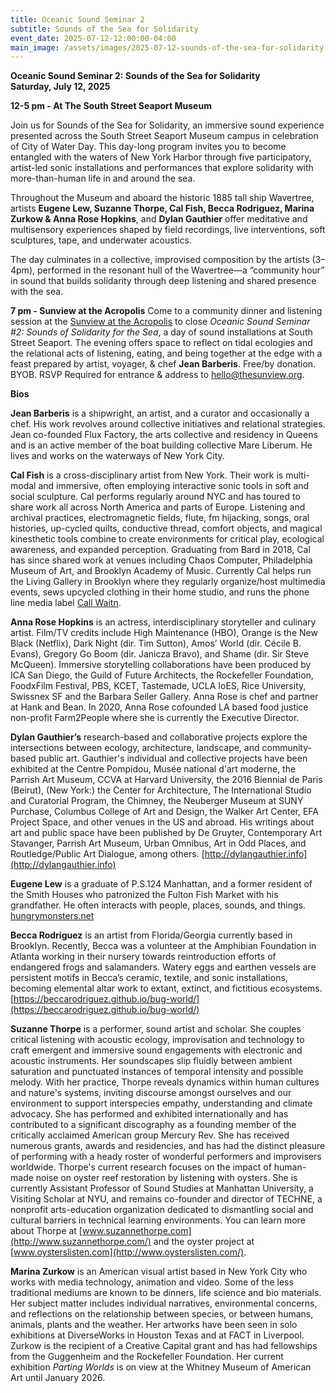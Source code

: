 ```yaml
---
title: Oceanic Sound Seminar 2
subtitle: Sounds of the Sea for Solidarity
event_date: 2025-07-12-12:00:00-04:00
main_image: /assets/images/2025-07-12-sounds-of-the-sea-for-solidarity.png
---
```


**Oceanic Sound Seminar 2: Sounds of the Sea for Solidarity<br>
Saturday, July 12, 2025**

**12-5 pm - At The South Street Seaport Museum**

Join us for Sounds of the Sea for Solidarity, an immersive sound experience presented across the South Street Seaport Museum campus in celebration of City of Water Day. This day-long program invites you to become entangled with the waters of New York Harbor through five participatory, artist-led sonic installations and performances that explore solidarity with more-than-human life in and around the sea.

Throughout the Museum and aboard the historic 1885 tall ship Wavertree, artists **Eugene Lew, Suzanne Thorpe, Cal Fish, Becca Rodriguez, Marina Zurkow & Anna Rose Hopkins**, and **Dylan Gauthier** offer meditative and multisensory experiences shaped by field recordings, live interventions, soft sculptures, tape, and underwater acoustics. 

The day culminates in a collective, improvised composition by the artists (3–4pm), performed in the resonant hull of the Wavertree—a “community hour” in sound that builds solidarity through deep listening and shared presence with the sea.

**7 pm - Sunview at the Acropolis** Come to a community dinner and listening session at the [Sunview at the Acropolis](https://www.thesunview.org/) to close *Oceanic Sound Seminar #2: Sounds of Solidarity for the Sea*, a day of sound installations at South Street Seaport. The evening offers space to reflect on tidal ecologies and the relational acts of listening, eating, and being together at the edge with a feast prepared by artist, voyager, & chef **Jean Barberis**. Free/by donation. BYOB. RSVP Required for entrance & address to hello@thesunview.org.

**Bios**

**Jean Barberis** is a shipwright, an artist, and a curator and occasionally a chef. His work revolves around collective initiatives and relational strategies. Jean co-founded Flux Factory, the arts collective and residency in Queens and is an active member of the boat building collective Mare Liberum. He lives and works on the waterways of New York City.

**Cal Fish** is a cross-disciplinary artist from New York. Their work is multi-modal and immersive, often employing interactive sonic tools in soft and social sculpture. Cal performs regularly around NYC and has toured to share work all across North America and parts of Europe. Listening and archival practices, electromagnetic fields, flute, fm hijacking, songs, oral histories, up-cycled quilts, conductive thread, comfort objects, and magical kinesthetic tools combine to create environments for critical play, ecological awareness, and expanded perception. Graduating from Bard in 2018, Cal has since shared work at venues including Chaos Computer, Philadelphia Museum of Art, and Brooklyn Academy of Music. Currently Cal helps run the Living Gallery in Brooklyn where they regularly organize/host multimedia events, sews upcycled clothing in their home studio, and runs the phone line media label [Call Waitn](https://callwaitn.bandcamp.com/album/cursed-image).

**Anna Rose Hopkins** is an actress, interdisciplinary storyteller and culinary artist. Film/TV credits include High Maintenance (HBO), Orange is the New Black (Netflix), Dark Night (dir. Tim Sutton), Amos’ World (dir. Cécile B. Evans), Gregory Go Boom (dir. Janicza Bravo), and Shame (dir. Sir Steve McQueen). Immersive storytelling collaborations have been produced by ICA San Diego, the Guild of Future Architects, the Rockefeller Foundation, FoodxFilm Festival, PBS, KCET, Tastemade, UCLA IoES, Rice University, Swissnex SF and the Barbara Seiler Gallery. Anna Rose is chef and partner at Hank and Bean. In 2020, Anna Rose cofounded LA based food justice non-profit Farm2People where she is currently the Executive Director.

**Dylan Gauthier’s** research-based and collaborative projects explore the intersections between ecology, architecture, landscape, and community-based public art. Gauthier's individual and collective projects have been exhibited at the Centre Pompidou, Musée national d'art moderne, the Parrish Art Museum, CCVA at Harvard University, the 2016 Biennial de Paris (Beirut), (New York:) the Center for Architecture, The International Studio and Curatorial Program, the Chimney, the Neuberger Museum at SUNY Purchase, Columbus College of Art and Design, the Walker Art Center, EFA Project Space, and other venues in the US and abroad.  His writings about art and public space have been published by De Gruyter, Contemporary Art Stavanger, Parrish Art Museum, Urban Omnibus, Art in Odd Places, and Routledge/Public Art Dialogue, among others. [http://dylangauthier.info](http://dylangauthier.info)

**Eugene Lew** is a graduate of P.S.124 Manhattan, and a former resident of the Smith Houses who patronized the Fulton Fish Market with his grandfather. He often interacts with people, places, sounds, and things. [hungrymonsters.net](http://hungrymonsters.net/)

**Becca Rodriguez** is an artist from Florida/Georgia currently based in Brooklyn. Recently, Becca was a volunteer at the Amphibian Foundation in Atlanta working in their nursery towards reintroduction efforts of endangered frogs and salamanders. Watery eggs and earthen vessels are persistent motifs in Becca’s ceramic, textile, and sonic installations, becoming elemental altar work to extant, extinct, and fictitious ecosystems. [https://beccarodriguez.github.io/bug-world/](https://beccarodriguez.github.io/bug-world/)

**Suzanne Thorpe** is a performer, sound artist and scholar. She couples critical listening with acoustic ecology, improvisation and technology to craft emergent and immersive sound engagements with electronic and acoustic instruments. Her soundscapes slip fluidly between ambient saturation and punctuated instances of temporal intensity and possible melody. With her practice, Thorpe reveals dynamics within human cultures and nature's systems, inviting discourse amongst ourselves and our environment to support interspecies empathy, understanding and climate advocacy. She has performed and exhibited internationally and has contributed to a significant discography as a founding member of the critically acclaimed American group Mercury Rev. She has received numerous grants, awards and residencies, and has had the distinct pleasure of performing with a heady roster of wonderful performers and improvisers worldwide. Thorpe's current research focuses on the impact of human-made noise on oyster reef restoration by listening with oysters. She is currently Assistant Professor of Sound Studies at Manhattan University, a Visiting Scholar at NYU, and remains co-founder and director of TECHNE, a nonprofit arts-education organization dedicated to dismantling social and cultural barriers in technical learning environments. You can learn more about Thorpe at [www.suzannethorpe.com](http://www.suzannethorpe.com/) and the oyster project at [www.oysterslisten.com](http://www.oysterslisten.com/). 

**Marina Zurkow** is an American visual artist based in New York City who works with media technology, animation and video. Some of the less traditional mediums are known to be dinners, life science and bio materials. Her subject matter includes individual narratives, environmental concerns, and reflections on the relationship between species, or between humans, animals, plants and the weather. Her artworks have been seen in solo exhibitions at DiverseWorks in Houston Texas and at FACT in Liverpool. Zurkow is the recipient of a Creative Capital grant and has had fellowships from the Guggenheim and the Rockefeller Foundation. Her current exhibition *Parting Worlds* is on view at the Whitney Museum of American Art until January 2026.
